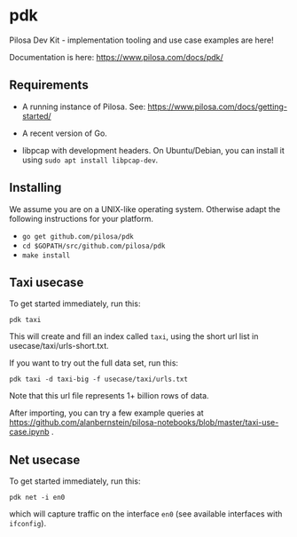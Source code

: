 # pdk
Pilosa Dev Kit - implementation tooling and use case examples are here!

Documentation is here: https://www.pilosa.com/docs/pdk/

## Requirements

* A running instance of Pilosa. See: https://www.pilosa.com/docs/getting-started/

* A recent version of Go.

* libpcap with development headers. On Ubuntu/Debian, you can install it using `sudo apt install libpcap-dev`.

## Installing

We assume you are on a UNIX-like operating system. Otherwise adapt the following instructions for your platform.

* `go get github.com/pilosa/pdk`
* `cd $GOPATH/src/github.com/pilosa/pdk`
* `make install`

## Taxi usecase

To get started immediately, run this:

`pdk taxi`

This will create and fill an index called `taxi`, using the short url list in usecase/taxi/urls-short.txt.

If you want to try out the full data set, run this:

`pdk taxi -d taxi-big -f usecase/taxi/urls.txt`

Note that this url file represents 1+ billion rows of data.

After importing, you can try a few example queries at https://github.com/alanbernstein/pilosa-notebooks/blob/master/taxi-use-case.ipynb .

## Net usecase

To get started immediately, run this:

`pdk net -i en0`

which will capture traffic on the interface `en0` (see available interfaces with `ifconfig`).
